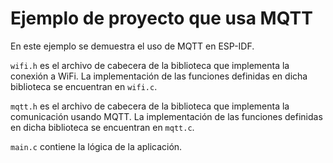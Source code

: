 # Ejemplo de proyecto que usa MQTT

En este ejemplo se demuestra el uso de MQTT en ESP-IDF.

`wifi.h` es el archivo de cabecera de la biblioteca que implementa la conexión a WiFi. La implementación de las funciones definidas en dicha biblioteca se encuentran en `wifi.c`.

`mqtt.h` es el archivo de cabecera de la biblioteca que implementa la comunicación usando MQTT. La implementación de las funciones definidas en dicha biblioteca se encuentran en `mqtt.c`.

`main.c` contiene la lógica de la aplicación.

